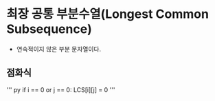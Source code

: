 # 최장 공통 부분수열(Longest Common Subsequence)
- 연속적이지 않은 부분 문자열이다.
## 점화식
''' py
if i == 0 or j == 0:
    LCS[i][j] = 0
'''
